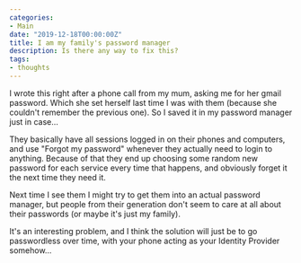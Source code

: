 ```yaml
---
categories:
- Main
date: "2019-12-18T00:00:00Z"
title: I am my family's password manager
description: Is there any way to fix this?
tags:
- thoughts
---
```


I wrote this right after a phone call from my mum, asking me for her gmail password. Which she set herself last time I was with them (because she couldn't remember the previous one). So I saved it in my password manager just in case...

They basically have all sessions logged in on their phones and computers, and use "Forgot my password" whenever they actually need to login to anything. Because of that they end up choosing some random new password for each service every time that happens, and obviously forget it the next time they need it.

Next time I see them I might try to get them into an actual password manager, but people from their generation don't seem to care at all about their passwords (or maybe it's just my family).

It's an interesting problem, and I think the solution will just be to go passwordless over time, with your phone acting as your Identity Provider somehow...
